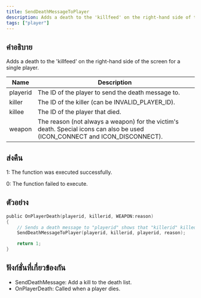 ```yaml
---
title: SendDeathMessageToPlayer
description: Adds a death to the 'killfeed' on the right-hand side of the screen for a single player.
tags: ["player"]
---
```


## คำอธิบาย

Adds a death to the 'killfeed' on the right-hand side of the screen for a single player.

| Name     | Description                                                                                                                 |
| -------- | --------------------------------------------------------------------------------------------------------------------------- |
| playerid | The ID of the player to send the death message to.                                                                          |
| killer   | The ID of the killer (can be INVALID_PLAYER_ID).                                                                            |
| killee   | The ID of the player that died.                                                                                             |
| weapon   | The reason (not always a weapon) for the victim's death. Special icons can also be used (ICON_CONNECT and ICON_DISCONNECT). |

## ส่งคืน

1: The function was executed successfully.

0: The function failed to execute.

## ตัวอย่าง

```c
public OnPlayerDeath(playerid, killerid, WEAPON:reason)
{
    // Sends a death message to "playerid" shows that "killerid" killed "playerid" for "reason"
    SendDeathMessageToPlayer(playerid, killerid, playerid, reason);

    return 1;
}
```

## ฟังก์ชั่นที่เกี่ยวข้องกัน

- SendDeathMessage: Add a kill to the death list.
- OnPlayerDeath: Called when a player dies.
